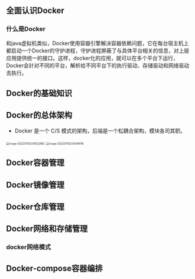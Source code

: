 ## 全面认识Docker

### 什么是Docker

和java虚拟机类似，Docker使用容器引擎解决容器依赖问题，它在每台宿主机上都启动一个Docker的守护进程，守护进程屏蔽了与具体平台相关的信息，对上层应用提供统一的接口。这样，docker化的应用，就可以在多个平台下运行，Docker会针对不同的平台，解析给不同平台下的执行驱动、存储驱动和网络驱动去执行。

## Docker的基础知识

## Docker的总体架构

- Docker 是一个 C/S 模式的架构，后端是一个松耦合架构，模块各司其职。

<img src="https://ldt-typora.oss-cn-shenzhen.aliyuncs.com/img/image-20220705234022862.png" alt="image-20220705234022862" style="zoom:50%;" />

<img src="https://ldt-typora.oss-cn-shenzhen.aliyuncs.com/img/image-20220705234346116.png" alt="image-20220705234346116" style="zoom:50%;" />



## Docker容器管理

## Docker镜像管理

## Docker仓库管理

## Docker网络和存储管理

### docker网络模式



## Docker-compose容器编排



